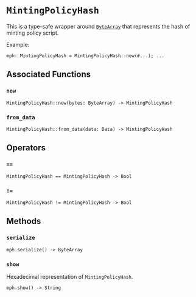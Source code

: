 # `MintingPolicyHash`

This is a type-safe wrapper around [`ByteArray`](./bytearray.md) that represents the hash of minting policy script.

Example:

```helios
mph: MintingPolicyHash = MintingPolicyHash::new(#...); ...
```
## Associated Functions

### `new`

```helios
MintingPolicyHash::new(bytes: ByteArray) -> MintingPolicyHash
```

### `from_data`

```helios
MintingPolicyHash::from_data(data: Data) -> MintingPolicyHash
```

## Operators

### `==`

```helios
MintingPolicyHash == MintingPolicyHash -> Bool
```

### `!=`

```helios
MintingPolicyHash != MintingPolicyHash -> Bool
```

## Methods

### `serialize`

```helios
mph.serialize() -> ByteArray
```

### `show`

Hexadecimal representation of `MintingPolicyHash`.

```helios
mph.show() -> String
```
